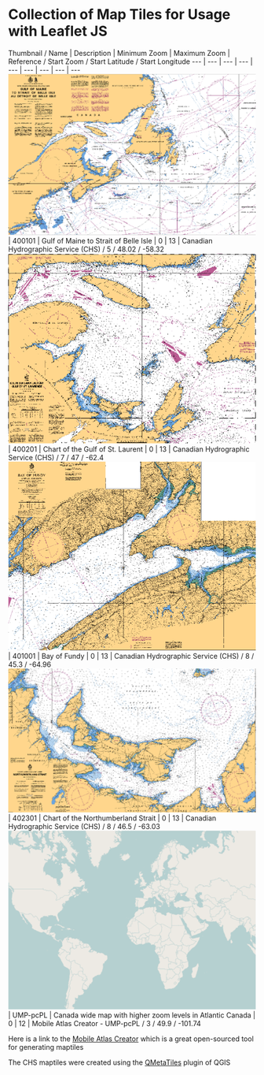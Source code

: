 # Collection of Map Tiles for Usage with Leaflet JS

Thumbnail / Name | Description | Minimum Zoom | Maximum Zoom | Reference / Start Zoom / Start Latitude / Start Longitude
--- | --- | --- | --- | --- | --- | --- | --- | ---
![thumbnail](/thumbnails/400101.png?raw=true) | 400101 | Gulf of Maine to Strait of Belle Isle | 0 | 13 | Canadian Hydrographic Service (CHS) / 5 / 48.02 / -58.32
![thumbnail](/thumbnails/400201.png?raw=true) | 400201 | Chart of the Gulf of St. Laurent | 0 | 13 | Canadian Hydrographic Service (CHS) / 7 / 47 / -62.4
![thumbnail](/thumbnails/401001.png?raw=true) | 401001 | Bay of Fundy | 0 | 13 | Canadian Hydrographic Service (CHS) / 8 / 45.3 / -64.96
![thumbnail](/thumbnails/402301.png?raw=true) | 402301 | Chart of the Northumberland Strait | 0 | 13 | Canadian Hydrographic Service (CHS) / 8 / 46.5 / -63.03
![thumbnail](/thumbnails/UMP-pcPL.png?raw=true) | UMP-pcPL | Canada wide map with higher zoom levels in Atlantic Canada | 0 | 12 | Mobile Atlas Creator - UMP-pcPL / 3 / 49.9 / -101.74



Here is a link to the [Mobile Atlas Creator](https://mobac.sourceforge.io/) which is a great open-sourced tool for generating maptiles

The CHS maptiles were created using the [QMetaTiles](https://plugins.qgis.org/plugins/QMetaTiles/) plugin of QGIS